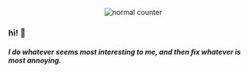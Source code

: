 <p align="center">
    <img alt="normal counter" src="https://counter.sxmaa.net/@malteeez?name=malteeez&theme=moebooru&padding=7&offset=0&align=top&scale=1&pixelated=1&darkmode=1">
</p>

### hi! 🐬 <br>
##### I do whatever seems most interesting to me, and then fix whatever is most annoying.
